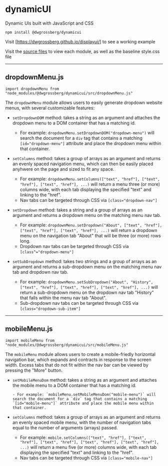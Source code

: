 # dynamicUI

Dynamic UIs built with JavaScript and CSS

`npm install @dwgrossberg/dynamicui`

Visit [https://dwgrossberg.github.io/displayui/] to see a working example

Visit the [source files](https://github.com/dwgrossberg/dynamicUI/tree/main/src) to view each module, as well as the baseline style.css file

---

## dropdownMenu.js

`import dropdownMenu from "node_modules/@dwgrossberg/dynamicui/src/dropdownMenu.js"`

The `dropdownMenu` module allows users to easily generate dropdown website menus, with several customizable features:

- `setDropdownDOM` method: takes a string as an argument and attaches the dropdown menu to a DOM container that has a matching id.

  - For example: `dropdownMenu.setDropdownDOM("dropdown-menu")` will search the document for a `div` tag that contains a matching `[id="dropdown-menu"]` attribute and place the dropdown menu within that container.

- `setColumns` method: takes a group of arrays as an argument and returns an evenly spaced navigation menu, which can then be easily placed anyhwere on the page and sized to fit any space.

  - For example: `dropdownMenu.setColumns(["text", "href"], ["text", "href"], ["text", "href"], ...)` will return a menu three (or more) columns wide, with each tab displaying the specified "text" and linking to the "href".
  - Nav tabs can be targeted through CSS via `[class="dropdown-nav"]`

- `setDropdown` method: takes a string and a group of arrays as an argument and returns a dropdown menu on the matching menu nav tab.

  - For example: `dropdownMenu.setDropdown("About", ["text", "href"], ["text", "href"], ["text", "href"], ...)` will return a dropdown menu on the navigation tab "About" that will be three (or more) rows long.
  - Dropdown nav tabs can be targeted through CSS via `[class^="dropdown-menu"]`

- `setSubDropdown` method: takes two strings and a group of arrays as an argument and returns a sub-dropdown menu on the matching menu nav tab and dropdown nav tab.
  - For example: `dropdownMenu.setSubDropdown("About", "History", ["text", "href"], ["text", "href"], ["text", "href"], ...)` will return a sub-dropdown menu on the dropdown nav tab "History" that falls within the menu nav tab "About".
  - Sub-dropdown nav tabs can be targeted through CSS via `[class="dropdown-sub-item"]`

---

## mobileMenu.js

`import mobileMenu from "node_modules/@dwgrossberg/dynamicui/src/mobileMenu.js"`

The `mobileMenu` module allows users to create a mobile-friedly horizontal navigation bar, which expands and contracts in response to the screen width. Excess tabs that do not fit within the nav bar can be viewed by pressing the "More" button.

- `setMobileMenuDom` method: takes a string as an argument and attaches the mobile menu to a DOM container that has a matching id.

      - For example: `mobileMenu.setMobileMenuDom("mobile-menu")` will search the document for a `div` tag that contains a matching `[id="mobile-menu"]` attribute and place the mobile menu within that container.

- `setColumns` method: takes a group of arrays as an argument and returns an evenly spaced mobile menu, with the number of navigation tabs equal to the number of arguments (arrays) passed.

  - For example: `mobile.setColumns(["text", "href"], ["text", "href"], ["text", "href"], ["text", "href"], ["text", "href"], ...)` will return a menu five (or more) columns wide, with each tab displaying the specified "text" and linking to the "href".
  - Nav tabs can be targeted through CSS via `[class="mobile-nav"]`
